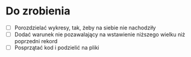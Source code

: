 # Do zrobienia

- [ ] Porozdzielać wykresy, tak, żeby na siebie nie nachodziły
- [ ] Dodać warunek nie pozawalający na wstawienie niższego wielku niż poprzedni rekord
- [ ] Posprzątać kod i podzielić na pliki
